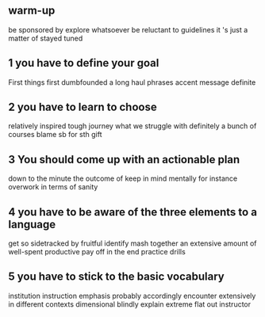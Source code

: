 [](https://www.bilibili.com/video/BV1ZE411R7QW?spm_id_from=333.880.my_history.page.click)

## warm-up
be sponsored by 
explore
whatsoever
be reluctant to
guidelines
it 's just a matter of 
stayed tuned


## 1 you have to define your goal
First things first
dumbfounded
a long haul
phrases
accent
message
definite

## 2 you have to learn to choose
relatively
inspired
tough journey
what we struggle with
definitely
a bunch of
courses
blame sb for sth
gift

## 3 You should come up with an actionable plan
down to the minute
the outcome of
keep in mind
mentally
for instance
overwork
in terms of
sanity

## 4 you have to be aware of the three elements to a language
get so sidetracked by
fruitful
identify
mash together
an extensive amount of
well-spent
productive
pay off
in the end
practice drills

## 5  you have to stick to the basic vocabulary
institution instruction
emphasis
probably
accordingly
encounter
extensively
in different contexts
dimensional
blindly
explain
extreme
flat out
instructor